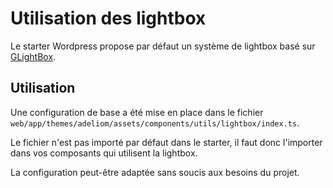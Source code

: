 # Utilisation des lightbox

Le starter Wordpress propose par défaut un système de lightbox basé sur [GLightBox](https://biati-digital.github.io/glightbox/).

## Utilisation

Une configuration de base a été mise en place dans le fichier `web/app/themes/adeliom/assets/components/utils/lightbox/index.ts`. 

Le fichier n'est pas importé par défaut dans le starter, il faut donc l'importer dans vos composants qui utilisent la lightbox.

La configuration peut-être adaptée sans soucis aux besoins du projet.
